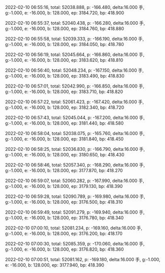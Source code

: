 2022-02-10 06:55:16, total: 52038.888, p: -166.480, delta:16.000 手, g:-1.000, e: -16.000, b: 128.000, ep: 3184.720, bp: 418.900

2022-02-10 06:55:37, total: 52040.438, p: -166.280, delta:16.000 手, g:-1.000, e: -16.000, b: 128.000, ep: 3184.760, bp: 418.880

2022-02-10 06:55:58, total: 52039.333, p: -166.190, delta:16.000 手, g:-1.000, e: -16.000, b: 128.000, ep: 3184.050, bp: 418.780

2022-02-10 06:56:19, total: 52045.664, p: -166.860, delta:16.000 手, g:-1.000, e: -16.000, b: 128.000, ep: 3183.620, bp: 418.810

2022-02-10 06:56:40, total: 52048.234, p: -167.150, delta:16.000 手, g:-1.000, e: -16.000, b: 128.000, ep: 3183.490, bp: 418.830

2022-02-10 06:57:01, total: 52042.990, p: -166.850, delta:16.000 手, g:-1.000, e: -16.000, b: 128.000, ep: 3183.710, bp: 418.820

2022-02-10 06:57:22, total: 52061.423, p: -167.420, delta:16.000 手, g:-1.000, e: -16.000, b: 128.000, ep: 3182.340, bp: 418.720

2022-02-10 06:57:43, total: 52045.044, p: -167.200, delta:16.000 手, g:-1.000, e: -16.000, b: 128.000, ep: 3181.440, bp: 418.580

2022-02-10 06:58:04, total: 52038.075, p: -165.760, delta:16.000 手, g:-1.000, e: -16.000, b: 128.000, ep: 3181.840, bp: 418.450

2022-02-10 06:58:25, total: 52036.830, p: -166.790, delta:16.000 手, g:-1.000, e: -16.000, b: 128.000, ep: 3180.650, bp: 418.430

2022-02-10 06:58:46, total: 52057.340, p: -168.290, delta:16.000 手, g:-1.000, e: -16.000, b: 128.000, ep: 3177.870, bp: 418.270

2022-02-10 06:59:07, total: 52060.282, p: -167.990, delta:16.000 手, g:-1.000, e: -16.000, b: 128.000, ep: 3179.130, bp: 418.390

2022-02-10 06:59:28, total: 52090.789, p: -169.980, delta:16.000 手, g:-1.000, e: -16.000, b: 128.000, ep: 3176.500, bp: 418.310

2022-02-10 06:59:49, total: 52091.279, p: -169.940, delta:16.000 手, g:-1.000, e: -16.000, b: 128.000, ep: 3176.780, bp: 418.340

2022-02-10 07:00:10, total: 52081.234, p: -169.160, delta:16.000 手, g:-1.000, e: -16.000, b: 128.000, ep: 3176.200, bp: 418.170

2022-02-10 07:00:30, total: 52085.359, p: -170.060, delta:16.000 手, g:-1.000, e: -16.000, b: 128.000, ep: 3176.820, bp: 418.360

2022-02-10 07:00:51, total: 52081.162, p: -169.180, delta:16.000 手, g:-1.000, e: -16.000, b: 128.000, ep: 3177.940, bp: 418.390